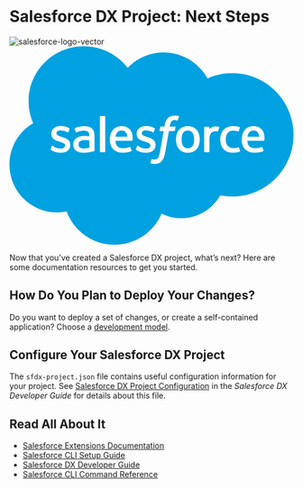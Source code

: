 # Salesforce DX Project: Next Steps
![salesforce-logo-vector](https://github.com/user-attachments/assets/07526533-bf20-4835-aa48-7abaaeed3589)<svg xmlns="http://www.w3.org/2000/svg" width="2500" height="1750" viewBox="0.5 0.5 999 699.242"><path fill="#00A1E0" d="M416.224 76.763c32.219-33.57 77.074-54.391 126.682-54.391 65.946 0 123.48 36.772 154.12 91.361 26.626-11.896 56.098-18.514 87.106-18.514 118.94 0 215.368 97.268 215.368 217.247 0 119.993-96.428 217.261-215.368 217.261a213.735 213.735 0 0 1-42.422-4.227c-26.981 48.128-78.397 80.646-137.412 80.646-24.705 0-48.072-5.706-68.877-15.853-27.352 64.337-91.077 109.448-165.348 109.448-77.344 0-143.261-48.939-168.563-117.574-11.057 2.348-22.513 3.572-34.268 3.572C75.155 585.74.5 510.317.5 417.262c0-62.359 33.542-116.807 83.378-145.937-10.26-23.608-15.967-49.665-15.967-77.06C67.911 87.25 154.79.5 261.948.5c62.914 0 118.827 29.913 154.276 76.263"/><path fill="#FFF" d="M145.196 363.11c-.626 1.637.228 1.979.427 2.263 1.878 1.366 3.786 2.349 5.707 3.444 10.189 5.407 19.81 6.986 29.871 6.986 20.492 0 33.214-10.9 33.214-28.447v-.341c0-16.224-14.358-22.115-27.835-26.37l-1.75-.569c-10.161-3.302-18.927-6.147-18.927-12.836v-.355c0-5.721 5.123-9.934 13.064-9.934 8.823 0 19.297 2.932 26.042 6.66 0 0 1.978 1.281 2.704-.64.398-1.025 3.814-10.218 4.17-11.214.384-1.082-.299-1.879-.996-2.306-7.699-4.682-18.344-7.884-29.358-7.884l-2.049.014c-18.756 0-31.848 11.328-31.848 27.565v.342c0 17.119 14.444 22.669 27.978 26.54l2.177.669c9.862 3.031 18.358 5.635 18.358 12.58v.342c0 6.347-5.521 11.071-14.43 11.071-3.458 0-14.487-.071-26.398-7.6-1.438-.84-2.277-1.451-3.387-2.12-.583-.37-2.049-1.011-2.689.925l-4.045 11.215zM445.194 363.11c-.626 1.637.228 1.979.427 2.263 1.878 1.366 3.786 2.349 5.706 3.444 10.189 5.407 19.811 6.986 29.871 6.986 20.492 0 33.215-10.9 33.215-28.447v-.341c0-16.224-14.359-22.115-27.836-26.37l-1.75-.569c-10.161-3.302-18.928-6.147-18.928-12.836v-.355c0-5.721 5.123-9.934 13.064-9.934 8.823 0 19.297 2.932 26.043 6.66 0 0 1.978 1.281 2.703-.64.398-1.025 3.814-10.218 4.17-11.214.385-1.082-.299-1.879-.996-2.306-7.699-4.682-18.344-7.884-29.358-7.884l-2.05.014c-18.756 0-31.848 11.328-31.848 27.565v.342c0 17.119 14.444 22.669 27.978 26.54l2.177.669c9.862 3.031 18.373 5.635 18.373 12.58v.342c0 6.347-5.536 11.071-14.445 11.071-3.457 0-14.486-.071-26.397-7.6-1.438-.84-2.291-1.423-3.372-2.12-.371-.242-2.107-.911-2.705.925l-4.042 11.215zM649.995 328.74c0 9.919-1.85 17.731-5.493 23.253-3.601 5.465-9.051 8.126-16.649 8.126-7.613 0-13.035-2.647-16.579-8.126-3.587-5.507-5.407-13.334-5.407-23.253 0-9.904 1.82-17.703 5.407-23.168 3.544-5.407 8.966-8.04 16.579-8.04 7.599 0 13.049 2.633 16.664 8.04 3.629 5.464 5.478 13.263 5.478 23.168m17.106-18.386c-1.68-5.679-4.298-10.688-7.784-14.857-3.487-4.184-7.898-7.542-13.136-9.99-5.223-2.433-11.398-3.671-18.328-3.671-6.945 0-13.121 1.238-18.344 3.671-5.237 2.448-9.648 5.807-13.149 9.99-3.472 4.184-6.091 9.193-7.784 14.857-1.665 5.649-2.505 11.825-2.505 18.386s.84 12.751 2.505 18.386c1.693 5.664 4.298 10.674 7.799 14.857 3.486 4.184 7.912 7.528 13.135 9.904 5.236 2.377 11.398 3.586 18.344 3.586 6.93 0 13.092-1.209 18.328-3.586 5.223-2.376 9.648-5.721 13.136-9.904 3.486-4.17 6.104-9.179 7.784-14.857 1.68-5.649 2.519-11.84 2.519-18.386s-.841-12.737-2.52-18.386M807.568 357.47c-.569-1.665-2.177-1.039-2.177-1.039-2.49.954-5.138 1.836-7.955 2.277-2.861.44-6.006.669-9.379.669-8.281 0-14.856-2.462-19.566-7.329-4.725-4.867-7.372-12.736-7.344-23.381.029-9.691 2.362-16.978 6.561-22.527 4.17-5.521 10.517-8.354 18.984-8.354 7.059 0 12.438.811 18.072 2.59 0 0 1.352.583 1.992-1.181 1.494-4.156 2.604-7.13 4.198-11.698.456-1.295-.654-1.85-1.053-2.007-2.22-.868-7.457-2.276-11.413-2.874-3.7-.569-8.026-.868-12.836-.868-7.188 0-13.591 1.224-19.069 3.672-5.465 2.433-10.104 5.791-13.775 9.976-3.672 4.184-6.461 9.192-8.325 14.856-1.85 5.649-2.789 11.854-2.789 18.415 0 14.188 3.828 25.657 11.385 34.054 7.57 8.425 18.941 12.708 33.77 12.708 8.766 0 17.76-1.778 24.221-4.326 0 0 1.238-.598.697-2.034l-4.199-11.599zM837.497 319.238c.811-5.507 2.334-10.09 4.682-13.661 3.544-5.422 8.951-8.396 16.551-8.396s12.623 2.988 16.223 8.396c2.391 3.571 3.43 8.354 3.843 13.661h-41.299zm57.592-12.111c-1.451-5.479-5.052-11.015-7.414-13.548-3.729-4.013-7.371-6.816-10.986-8.382-4.725-2.021-10.389-3.358-16.593-3.358-7.229 0-13.79 1.21-19.112 3.714-5.336 2.505-9.818 5.921-13.334 10.176-3.516 4.24-6.162 9.292-7.842 15.027-1.693 5.707-2.547 11.926-2.547 18.485 0 6.675.883 12.894 2.633 18.486 1.765 5.636 4.582 10.602 8.396 14.714 3.799 4.142 8.695 7.387 14.558 9.648 5.821 2.249 12.894 3.416 21.019 3.401 16.722-.057 25.53-3.785 29.159-5.792.641-.355 1.253-.981.483-2.774l-3.785-10.603c-.568-1.579-2.177-.996-2.177-.996-4.142 1.537-10.032 4.298-23.766 4.27-8.979-.014-15.64-2.661-19.81-6.803-4.283-4.24-6.375-10.474-6.745-19.268l57.905.057s1.522-.028 1.68-1.509c.057-.624 1.993-11.895-1.722-24.945M373.762 319.238c.825-5.507 2.334-10.09 4.682-13.661 3.543-5.422 8.951-8.396 16.55-8.396s12.623 2.988 16.237 8.396c2.376 3.571 3.415 8.354 3.828 13.661h-41.297zm57.577-12.111c-1.451-5.479-5.037-11.015-7.399-13.548-3.729-4.013-7.372-6.816-10.986-8.382-4.725-2.021-10.388-3.358-16.593-3.358-7.215 0-13.79 1.21-19.112 3.714-5.336 2.505-9.819 5.921-13.334 10.176-3.515 4.24-6.162 9.292-7.841 15.027-1.679 5.707-2.547 11.926-2.547 18.485 0 6.675.882 12.894 2.633 18.486 1.765 5.636 4.583 10.602 8.396 14.714 3.8 4.142 8.695 7.387 14.558 9.648 5.821 2.249 12.893 3.416 21.019 3.401 16.721-.057 25.53-3.785 29.159-5.792.641-.355 1.252-.981.484-2.774l-3.771-10.603c-.584-1.579-2.191-.996-2.191-.996-4.141 1.537-10.019 4.298-23.78 4.27-8.965-.014-15.625-2.661-19.795-6.803-4.284-4.24-6.375-10.474-6.746-19.268l57.905.057s1.522-.028 1.679-1.509c.055-.624 1.99-11.895-1.738-24.945M248.601 357.153c-2.263-1.808-2.576-2.263-3.344-3.43-1.139-1.779-1.722-4.312-1.722-7.528 0-5.095 1.679-8.752 5.166-11.214-.042.015 4.981-4.34 16.792-4.184 8.296.114 15.71 1.338 15.71 1.338v26.327h.014s-7.357 1.579-15.639 2.077c-11.783.712-17.02-3.4-16.977-3.386m23.039-40.686c-2.348-.171-5.394-.271-9.037-.271-4.966 0-9.762.626-14.259 1.836-4.525 1.209-8.595 3.103-12.096 5.606a27.927 27.927 0 0 0-8.396 9.549c-2.049 3.814-3.088 8.311-3.088 13.349 0 5.123.882 9.577 2.647 13.221 1.765 3.657 4.312 6.702 7.556 9.051 3.216 2.348 7.187 4.069 11.797 5.108 4.54 1.039 9.691 1.565 15.327 1.565 5.934 0 11.854-.483 17.589-1.466 5.678-.968 12.651-2.377 14.586-2.817a146.25 146.25 0 0 0 4.056-1.039c1.438-.355 1.324-1.893 1.324-1.893l-.029-52.952c0-11.613-3.102-20.223-9.207-25.559-6.077-5.322-15.028-8.013-26.597-8.013-4.341 0-11.328.599-15.512 1.438 0 0-12.651 2.448-17.86 6.518 0 0-1.138.712-.512 2.306l4.099 11.015c.512 1.423 1.893.939 1.893.939s.441-.171.954-.47c11.143-6.062 25.231-5.877 25.231-5.877 6.262 0 11.072 1.252 14.316 3.742 3.159 2.419 4.767 6.076 4.767 13.789v2.448c-4.981-.711-9.549-1.123-9.549-1.123M738.669 286.631c.44-1.31-.484-1.936-.869-2.078-.981-.384-5.905-1.423-9.705-1.665-7.271-.441-11.312.783-14.928 2.405-3.586 1.622-7.57 4.24-9.791 7.215v-7.044c0-.982-.697-1.765-1.665-1.765h-14.843c-.967 0-1.664.782-1.664 1.765v86.366c0 .968.797 1.765 1.764 1.765h15.213a1.76 1.76 0 0 0 1.75-1.765v-43.147c0-5.792.641-11.569 1.922-15.198 1.252-3.587 2.96-6.461 5.066-8.525 2.12-2.049 4.525-3.486 7.158-4.297 2.689-.826 5.663-1.096 7.77-1.096 3.031 0 6.361.782 6.361.782 1.109.128 1.736-.555 2.105-1.565.997-2.647 3.815-10.574 4.356-12.153"/><path fill="#FFF" d="M595.874 246.603c-1.85-.569-3.529-.954-5.721-1.366-2.221-.398-4.867-.598-7.869-.598-10.475 0-18.729 2.96-24.52 8.794-5.764 5.807-9.678 14.644-11.642 26.271l-.712 3.913h-13.148s-1.594-.057-1.936 1.68l-2.148 12.053c-.157 1.139.342 1.864 1.878 1.864h12.794l-12.979 72.463c-1.011 5.835-2.178 10.631-3.473 14.273-1.267 3.587-2.504 6.276-4.041 8.24-1.48 1.879-2.875 3.273-5.295 4.084-1.992.669-4.297.982-6.816.982-1.395 0-3.258-.229-4.639-.513-1.366-.271-2.092-.569-3.131-1.011 0 0-1.494-.568-2.092.926-.47 1.238-3.885 10.615-4.298 11.769-.398 1.152.171 2.049.896 2.319 1.708.598 2.974.996 5.294 1.551 3.217.755 5.934.797 8.481.797 5.322 0 10.189-.754 14.217-2.205 4.042-1.466 7.57-4.014 10.701-7.457 3.373-3.729 5.493-7.628 7.515-12.964 2.006-5.266 3.729-11.812 5.094-19.439l13.05-73.815h19.069s1.607.057 1.936-1.693l2.162-12.039c.143-1.152-.341-1.864-1.893-1.864h-18.514c.1-.412.939-6.931 3.06-13.063.911-2.604 2.618-4.725 4.056-6.177 1.424-1.423 3.06-2.433 4.854-3.017 1.835-.598 3.928-.882 6.219-.882 1.736 0 3.457.199 4.752.469 1.793.385 2.49.584 2.961.727 1.893.569 2.148.014 2.519-.896l4.426-12.153c.455-1.312-.669-1.867-1.067-2.023M337.194 371.834c0 .968-.697 1.751-1.665 1.751h-15.355c-.968 0-1.651-.783-1.651-1.751v-123.58c0-.967.683-1.75 1.651-1.75h15.355c.968 0 1.665.783 1.665 1.75v123.58z"/></svg>


Now that you’ve created a Salesforce DX project, what’s next? Here are some documentation resources to get you started.

## How Do You Plan to Deploy Your Changes?

Do you want to deploy a set of changes, or create a self-contained application? Choose a [development model](https://developer.salesforce.com/tools/vscode/en/user-guide/development-models).

## Configure Your Salesforce DX Project

The `sfdx-project.json` file contains useful configuration information for your project. See [Salesforce DX Project Configuration](https://developer.salesforce.com/docs/atlas.en-us.sfdx_dev.meta/sfdx_dev/sfdx_dev_ws_config.htm) in the _Salesforce DX Developer Guide_ for details about this file.

## Read All About It

- [Salesforce Extensions Documentation](https://developer.salesforce.com/tools/vscode/)
- [Salesforce CLI Setup Guide](https://developer.salesforce.com/docs/atlas.en-us.sfdx_setup.meta/sfdx_setup/sfdx_setup_intro.htm)
- [Salesforce DX Developer Guide](https://developer.salesforce.com/docs/atlas.en-us.sfdx_dev.meta/sfdx_dev/sfdx_dev_intro.htm)
- [Salesforce CLI Command Reference](https://developer.salesforce.com/docs/atlas.en-us.sfdx_cli_reference.meta/sfdx_cli_reference/cli_reference.htm)
